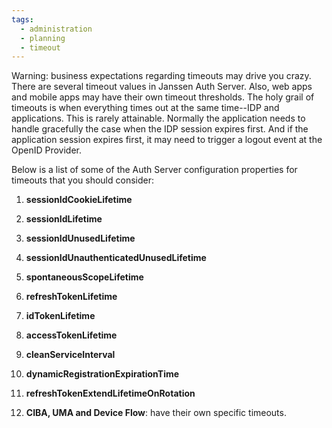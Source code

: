 ```yaml
---
tags:
  - administration
  - planning
  - timeout
---
```


Warning: business expectations regarding timeouts may drive you crazy. There
are several timeout values in Janssen Auth Server. Also, web apps and
mobile apps may have their own timeout thresholds. The holy grail of timeouts
is when everything times out at the same time--IDP and applications. This
is rarely attainable. Normally the application needs to handle gracefully the
case when the IDP session expires first. And if the application session expires
first, it may need to trigger a logout event at the OpenID Provider.

Below is a list of some of the Auth Server configuration properties for timeouts
that you should consider:

1. **sessionIdCookieLifetime**

1. **sessionIdLifetime**

1. **sessionIdUnusedLifetime**

1. **sessionIdUnauthenticatedUnusedLifetime**

1. **spontaneousScopeLifetime**

1. **refreshTokenLifetime**

1. **idTokenLifetime**

1. **accessTokenLifetime**

1. **cleanServiceInterval**

1. **dynamicRegistrationExpirationTime**

1. **refreshTokenExtendLifetimeOnRotation**

1. **CIBA, UMA and Device Flow**: have their own specific timeouts.
